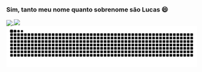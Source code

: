 
### Sim, tanto meu nome quanto sobrenome são Lucas 😄

<a href="https://github.com/anuraghazra/github-readme-stats">
  <img 
    height=180 align="center" src="https://github-readme-stats.vercel.app/api?username=Lucas-319&card_width=320&theme=dark" 
    media="(prefers-color-scheme: dark)&theme=dark"
  />
</a>
<a href="https://github.com/anuraghazra/convoychat">
  <img 
    height=180 align="top" src="https://github-readme-stats.vercel.app/api/top-langs?username=Lucas-319&layout=compact&card_width=220&theme=dark" 
    media="(prefers-color-scheme: dark)&theme=dark"
  />
</a>



<picture>
  <source media="(prefers-color-scheme: dark)" srcset="https://raw.githubusercontent.com/lucas-319/lucas-319/output/github-contribution-grid-snake-dark.svg">
  <source media="(prefers-color-scheme: light)" srcset="https://raw.githubusercontent.com/lucas-319/lucas-319/output/github-contribution-grid-snake.svg">
  <img alt="github contribution grid snake animation" src="https://raw.githubusercontent.com/lucas-319/lucas-319/output/github-contribution-grid-snake.svg">
</picture>

